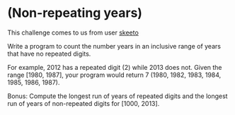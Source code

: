 # (Non-repeating years)
<div class="md"><p>This challenge comes to us from user <a href="/u/skeeto">skeeto</a></p>
<p>Write a program to count the number years in an inclusive range of years that have no repeated digits.</p>
<p>For example, 2012 has a repeated digit (2) while 2013 does not. Given the range [1980, 1987], your program would return 7 (1980, 1982, 1983, 1984, 1985, 1986, 1987).</p>
<p>Bonus: Compute the longest run of years of repeated digits and the longest run of years of non-repeated digits for [1000, 2013].</p>
</div>
